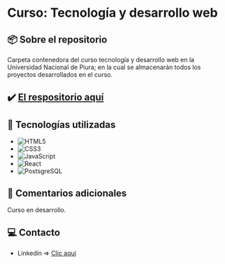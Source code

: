 # Curso: Tecnología y desarrollo web

## 📦 Sobre el repositorio
Carpeta contenedora del curso tecnología y desarrollo web en la Universidad Nacional de Piura; en la cual se almacenarán todos los proyectos desarrollados en el curso.

## ✔️ [El respositorio aquí](https://github.com/K3yJey/tecno-desarrollo-web.git)

## 🔧 Tecnologías utilizadas
* ![HTML5](https://img.shields.io/badge/html5-%23E34F26.svg?style=for-the-badge&logo=html5&logoColor=white)
* ![CSS3](https://img.shields.io/badge/css3-%231572B6.svg?style=for-the-badge&logo=css3&logoColor=white)
* ![JavaScript](https://img.shields.io/badge/javascript-%23323330.svg?style=for-the-badge&logo=javascript&logoColor=%23F7DF1E)
* ![React](https://img.shields.io/badge/React-100000?style=for-the-badge&logo=React&logoColor=00dafc&labelColor=222222&color=222222)
* ![PostsgreSQL](https://img.shields.io/badge/PostgreSQL-100000?style=for-the-badge&logo=PostgreSQL&logoColor=FFFFFF&labelColor=336791&color=336791)

## 📌 Comentarios adicionales 
Curso en desarrollo.

## 💻 Contacto
* Linkedin => [Clic aquí](https://www.linkedin.com/in/k3yjey-dev/)